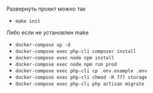 Развернуть проект можно так

* `make init`

Либо если не установлен make 

* `docker-compose up -d`
* `docker-compose exec php-cli composer install`
* `docker-compose exec node npm install`
* `docker-compose exec node npm run prod`
* `docker-compose exec php-cli cp .env.example .env`
* `docker-compose exec php-cli chmod -R 777 storage`
* `docker-compose exec php-cli php artisan migrate`
